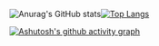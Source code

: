 ![Anurag's GitHub stats](https://github-readme-stats.vercel.app/api?username=UnendingGlory&show_icons=true&theme=calm&border_color=yellow)[![Top Langs](https://github-readme-stats.vercel.app/api/top-langs/?username=UnendingGlory&layout=compact&theme=gruvbox)](https://github.com/anuraghazra/github-readme-stats)

[![Ashutosh's github activity graph](https://activity-graph.herokuapp.com/graph?username=UnendingGlory&theme=github)](https://github.com/ashutosh00710/github-readme-activity-graph)
